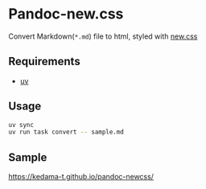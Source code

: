 # Pandoc-new.css

Convert Markdown(`*.md`) file to html, styled with [new.css](https://newcss.net/)

## Requirements

- [uv](https://github.com/astral-sh/uv)

## Usage

```sh
uv sync
uv run task convert -- sample.md
```
## Sample
https://kedama-t.github.io/pandoc-newcss/

